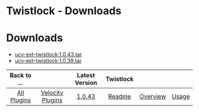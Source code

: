 
Twistlock - Downloads
=====================

# Downloads

- [ucv-ext-twistlock:1.0.43.tar]()
- [ucv-ext-twistlock:1.0.39.tar]()

|Back to ...||Latest Version|Twistlock |||
| :---: | :---: | :---: | :---: | :---: | :---: |
|[All Plugins](../../index.md)|[Velocity Plugins](../README.md)|[1.0.43]()|[Readme](README.md)|[Overview](overview.md)|[Usage](usage.md)|
